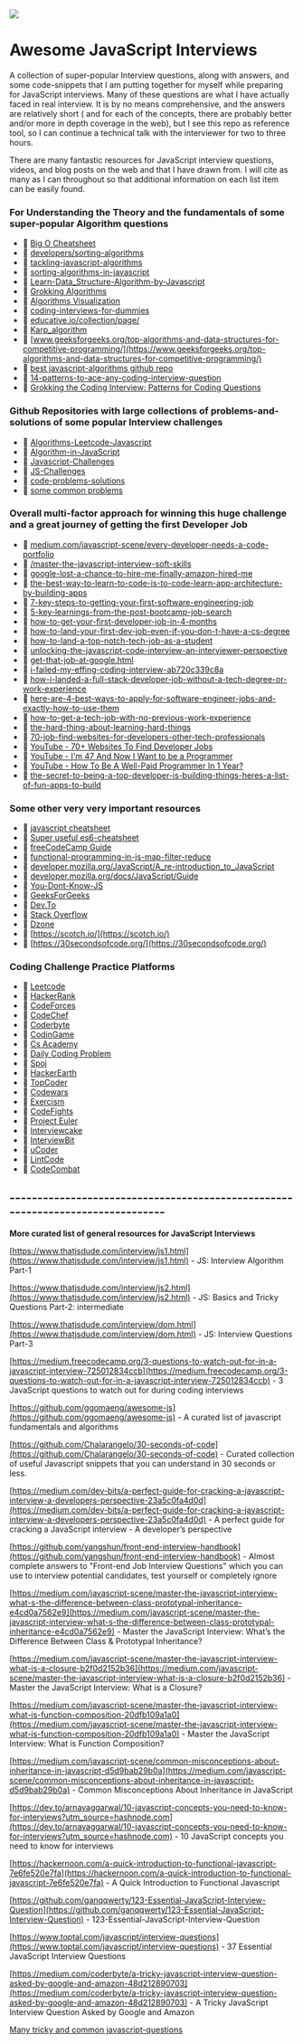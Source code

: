 <img src="character-animated-2.gif">

# Awesome JavaScript Interviews

A collection of super-popular Interview questions, along with answers, and some code-snippets that I am putting together for myself while preparing for JavaScript interviews. Many of these questions are what I have actually faced in real interview. It is by no means comprehensive, and the answers are relatively short ( and for each of the concepts, there are probably better and/or more in depth coverage in the web), but I see this repo as reference tool, so I can continue a technical talk with the interviewer for two to three hours.

There are many fantastic resources for JavaScript interview questions, videos, and blog posts on the web and that I have drawn from. I will cite as many as I can throughout so that additional information on each list item can be easily found.

### For Understanding the Theory and the fundamentals of some super-popular Algorithm questions

-   :link: [Big O Cheatsheet](http://bigocheatsheet.com/)
-   :link: [developers/sorting-algorithms](https://www.toptal.com/developers/sorting-algorithms)
-   :link: [tackling-javascript-algorithms](https://medium.com/@yanganif/tackling-javascript-algorithms-66f1ac9770dc)
-   :link: [sorting-algorithms-in-javascript](https://github.com/benoitvallon/computer-science-in-javascript/tree/master/sorting-algorithms-in-javascript)
-   :link: [Learn-Data_Structure-Algorithm-by-Javascript](https://github.com/Algorithm-archive/Learn-Data_Structure-Algorithm-by-Javascript)
-   :book: [Grokking Algorithms](https://www.goodreads.com/book/show/22847284-grokking-algorithms-an-illustrated-guide-for-programmers-and-other-curio)
-   :link: [Algorithms Visualization](https://www.cs.usfca.edu/~galles/visualization/Algorithms.html)
-   :link: [coding-interviews-for-dummies](https://medium.freecodecamp.org/coding-interviews-for-dummies-5e048933b82b)
-   :link: [educative.io/collection/page/](https://www.educative.io/collection/page/5642554087309312/5679846214598656/240002)
-   :link: [Karp_algorithm](https://www.wikiwand.com/en/Rabin%E2%80%93Karp_algorithm)
-   :link: [www.geeksforgeeks.org/top-algorithms-and-data-structures-for-competitive-programming/](https://www.geeksforgeeks.org/top-algorithms-and-data-structures-for-competitive-programming/)
-   :link: [best javascript-algorithms github repo](https://github.com/trekhleb/javascript-algorithms)
-   :link: [14-patterns-to-ace-any-coding-interview-question](https://hackernoon.com/14-patterns-to-ace-any-coding-interview-question-c5bb3357f6ed)
-   :link: [Grokking the Coding Interview: Patterns for Coding Questions](https://www.educative.io/collection/5668639101419520/5671464854355968)

### Github Repositories with large collections of problems-and-solutions of some popular Interview challenges

-   :link: [Algorithms-Leetcode-Javascript](https://github.com/ignacio-chiazzo/Algorithms-Leetcode-Javascript)
-   :link: [Algorithm-in-JavaScript](https://github.com/rohan-paul/Algorithm-in-JavaScript)
-   :link: [Javascript-Challenges](https://github.com/rohan-paul/Javascript-Challenges)
-   :link: [JS-Challenges](https://github.com/rohan-paul/The-Hacking-School-Full-Stack-Bootcamp-Projects/tree/master/JS-Challenges)
-   :link: [code-problems-solutions](https://github.com/mkshen/code-problems-solutions)
-   :link: [some common problems](https://gist.github.com/Smakar20?page=1)

### Overall multi-factor approach for winning this huge challenge and a great journey of getting the first Developer Job

-   :link: [medium.com/javascript-scene/every-developer-needs-a-code-portfolio](https://medium.com/javascript-scene/every-developer-needs-a-code-portfolio-cc79c3d92110)
-   :link: [/master-the-javascript-interview-soft-skills](https://medium.com/javascript-scene/master-the-javascript-interview-soft-skills-a8a5fb02c466)
-   :link: [google-lost-a-chance-to-hire-me-finally-amazon-hired-me](https://medium.com/@jayshah_84248/google-lost-a-chance-to-hire-me-finally-amazon-hired-me-e35076c73fe2)
-   :link: [the-best-way-to-learn-to-code-is-to-code-learn-app-architecture-by-building-apps](https://medium.com/javascript-scene/the-best-way-to-learn-to-code-is-to-code-learn-app-architecture-by-building-apps-7ec029db6e00)
-   :link: [7-key-steps-to-getting-your-first-software-engineering-job](https://medium.freecodecamp.org/7-key-steps-to-getting-your-first-software-engineering-job-6ef80543cad9)
-   :link: [5-key-learnings-from-the-post-bootcamp-job-search](https://medium.freecodecamp.org/5-key-learnings-from-the-post-bootcamp-job-search-9a07468d2331)
-   :link: [how-to-get-your-first-developer-job-in-4-months](https://medium.freecodecamp.org/https-medium-com-samwcoding-how-to-get-your-first-developer-job-in-4-months-ec86da6e5d9a)
-   :link: [how-to-land-your-first-dev-job-even-if-you-don-t-have-a-cs-degree](https://medium.com/swlh/how-to-land-your-first-dev-job-even-if-you-don-t-have-a-cs-degree-e83d08db4615)
-   :link: [how-to-land-a-top-notch-tech-job-as-a-student](https://medium.freecodecamp.org/how-to-land-a-top-notch-tech-job-as-a-student-5c97fec82f3d)
-   :link: [unlocking-the-javascript-code-interview-an-interviewer-perspective](https://medium.com/appsflyer/unlocking-the-javascript-code-interview-an-interviewer-perspective-f4fe06246b29)
-   :link: [get-that-job-at-google.html](https://steve-yegge.blogspot.com/2008/03/get-that-job-at-google.html)
-   :link: [i-failed-my-effing-coding-interview-ab720c339c8a](https://blog.usejournal.com/i-failed-my-effing-coding-interview)
-   :link: [how-i-landed-a-full-stack-developer-job-without-a-tech-degree-or-work-experience](https://medium.freecodecamp.org/how-i-landed-a-full-stack-developer-job-without-a-tech-degree-or-work-experience-6add97be2051)
-   :link: [here-are-4-best-ways-to-apply-for-software-engineer-jobs-and-exactly-how-to-use-them](https://medium.freecodecamp.org/here-are-4-best-ways-to-apply-for-software-engineer-jobs-and-exactly-how-to-use-them-a644a88b2241)
-   :link: [how-to-get-a-tech-job-with-no-previous-work-experience](https://medium.freecodecamp.org/how-to-get-a-tech-job-with-no-previous-work-experience-6d3d7d25e1)
-   :link: [the-hard-thing-about-learning-hard-things](https://medium.freecodecamp.org/the-hard-thing-about-learning-hard-things-168e655ac7f2)
-   :link: [70-job-find-websites-for-developers-other-tech-professionals](https://medium.com/@traversymedia/70-job-find-websites-for-developers-other-tech-professionals-34cdb45518be)
-   :link: [YouTube - 70+ Websites To Find Developer Jobs](https://www.youtube.com/watch?v=xKOPqWWmxEQ)
-   :link: [YouTube - I'm 47 And Now I Want to be a Programmer](https://www.youtube.com/watch?v=EJDZ2L95Sjo)
-   :link: [YouTube - How To Be A Well-Paid Programmer In 1 Year?](https://www.youtube.com/watch?v=V71Cv7mjgfI)
-   :link: [the-secret-to-being-a-top-developer-is-building-things-heres-a-list-of-fun-apps-to-build](https://medium.freecodecamp.org/the-secret-to-being-a-top-developer-is-building-things-heres-a-list-of-fun-apps-to-build-aac61ac0736c)

### Some other very very important resources

-   :link: [javascript cheatsheet](http://overapi.com/javascript)
-   :link: [Super useful es6-cheatsheet](https://github.com/DrkSephy/es6-cheatsheet)
-   :link: [freeCodeCamp Guide](https://guide.freecodecamp.org/)
-   :link: [functional-programming-in-js-map-filter-reduce](https://hackernoon.com/functional-programming-in-js-map-filter-reduce-pt-5-308a205fdd5f)
-   :link: [developer.mozilla.org/JavaScript/A_re-introduction_to_JavaScript](https://developer.mozilla.org/en-US/docs/Web/JavaScript/A_re-introduction_to_JavaScript)
-   :link: [developer.mozilla.org/docs/JavaScript/Guide](https://developer.mozilla.org/en-US/docs/Web/JavaScript/Guide)
-   :book: [You-Dont-Know-JS](https://github.com/getify/You-Dont-Know-JS)
-   :link: [GeeksForGeeks](https://www.geeksforgeeks.org/)
-   :link: [Dev.To](https://dev.to/)
-   :link: [Stack Overflow](https://stackoverflow.com/)
-   :link: [Dzone](https://dzone.com/)
-   :link: [https://scotch.io/](https://scotch.io/)
-   :link: [https://30secondsofcode.org/](https://30secondsofcode.org/)

### Coding Challenge Practice Platforms

-   :link: [Leetcode](https://leetcode.com/)
-   :link: [HackerRank](https://www.hackerrank.com/)
-   :link: [CodeForces](http://codeforces.com/)
-   :link: [CodeChef](https://www.codechef.com)
-   :link: [Coderbyte](https://coderbyte.com/)
-   :link: [CodinGame](https://www.codingame.com/)
-   :link: [Cs Academy](https://csacademy.com/)
-   :link: [Daily Coding Problem](https://www.dailycodingproblem.com/)
-   :link: [Spoj](https://spoj.com/)
-   :link: [HackerEarth](https://hackerearth.com/)
-   :link: [TopCoder](https://www.topcoder.com/)
-   :link: [Codewars](https://codewars.com/)
-   :link: [Exercism](http://www.exercism.io/)
-   :link: [CodeFights](https://codefights.com/)
-   :link: [Project Euler](https://projecteuler.net/)
-   :link: [Interviewcake](https://www.interviewcake.com/)
-   :link: [InterviewBit](https://www.interviewbit.com/)
-   :link: [uCoder](ucoder.com.br)
-   :link: [LintCode](https://www.lintcode.com/)
-   :link: [CodeCombat](https://codecombat.com/)

## -------------------------------------------------------------------------------

**More curated list of general resources for JavaScript Interviews**

[https://www.thatjsdude.com/interview/js1.html](https://www.thatjsdude.com/interview/js1.html) - JS: Interview Algorithm Part-1

[https://www.thatjsdude.com/interview/js2.html](https://www.thatjsdude.com/interview/js2.html) - JS: Basics and Tricky Questions Part-2: intermediate

[https://www.thatjsdude.com/interview/dom.html](https://www.thatjsdude.com/interview/dom.html) - JS: Interview Questions Part-3

[https://medium.freecodecamp.org/3-questions-to-watch-out-for-in-a-javascript-interview-725012834ccb](https://medium.freecodecamp.org/3-questions-to-watch-out-for-in-a-javascript-interview-725012834ccb) - 3 JavaScript questions to watch out for during coding interviews

[https://github.com/ggomaeng/awesome-js](https://github.com/ggomaeng/awesome-js) - A curated list of javascript fundamentals and algorithms

[https://github.com/Chalarangelo/30-seconds-of-code](https://github.com/Chalarangelo/30-seconds-of-code) - Curated collection of useful Javascript snippets that you can understand in 30 seconds or less.

[https://medium.com/dev-bits/a-perfect-guide-for-cracking-a-javascript-interview-a-developers-perspective-23a5c0fa4d0d](https://medium.com/dev-bits/a-perfect-guide-for-cracking-a-javascript-interview-a-developers-perspective-23a5c0fa4d0d) - A perfect guide for cracking a JavaScript interview - A developer’s perspective

[https://github.com/yangshun/front-end-interview-handbook](https://github.com/yangshun/front-end-interview-handbook) - Almost complete answers to "Front-end Job Interview Questions" which you can use to interview potential candidates, test yourself or completely ignore

[https://medium.com/javascript-scene/master-the-javascript-interview-what-s-the-difference-between-class-prototypal-inheritance-e4cd0a7562e9](https://medium.com/javascript-scene/master-the-javascript-interview-what-s-the-difference-between-class-prototypal-inheritance-e4cd0a7562e9) - Master the JavaScript Interview: What’s the Difference Between Class & Prototypal Inheritance?

[https://medium.com/javascript-scene/master-the-javascript-interview-what-is-a-closure-b2f0d2152b36](https://medium.com/javascript-scene/master-the-javascript-interview-what-is-a-closure-b2f0d2152b36) - Master the JavaScript Interview: What is a Closure?

[https://medium.com/javascript-scene/master-the-javascript-interview-what-is-function-composition-20dfb109a1a0](https://medium.com/javascript-scene/master-the-javascript-interview-what-is-function-composition-20dfb109a1a0) - Master the JavaScript Interview: What is Function Composition?

[https://medium.com/javascript-scene/common-misconceptions-about-inheritance-in-javascript-d5d9bab29b0a](https://medium.com/javascript-scene/common-misconceptions-about-inheritance-in-javascript-d5d9bab29b0a) - Common Misconceptions About Inheritance in JavaScript

[https://dev.to/arnavaggarwal/10-javascript-concepts-you-need-to-know-for-interviews?utm_source=hashnode.com](https://dev.to/arnavaggarwal/10-javascript-concepts-you-need-to-know-for-interviews?utm_source=hashnode.com) - 10 JavaScript concepts you need to know for interviews

[https://hackernoon.com/a-quick-introduction-to-functional-javascript-7e6fe520e7fa](https://hackernoon.com/a-quick-introduction-to-functional-javascript-7e6fe520e7fa) - A Quick Introduction to Functional Javascript

[https://github.com/ganqqwerty/123-Essential-JavaScript-Interview-Question](https://github.com/ganqqwerty/123-Essential-JavaScript-Interview-Question) - 123-Essential-JavaScript-Interview-Question

[https://www.toptal.com/javascript/interview-questions](https://www.toptal.com/javascript/interview-questions) - 37 Essential JavaScript Interview Questions

[https://medium.com/coderbyte/a-tricky-javascript-interview-question-asked-by-google-and-amazon-48d212890703](https://medium.com/coderbyte/a-tricky-javascript-interview-question-asked-by-google-and-amazon-48d212890703) - A Tricky JavaScript Interview Question Asked by Google and Amazon

[Many tricky and common javascript-questions](https://github.com/lydiahallie/javascript-questions)
